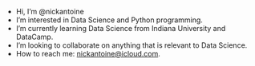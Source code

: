 - Hi, I’m @nickantoine
- I’m interested in Data Science and Python programming. 
- I’m currently learning Data Science from Indiana University and DataCamp. 
- I’m looking to collaborate on anything that is relevant to Data Science. 
- How to reach me: nickantoine@icloud.com. 

<!---
nickantoine/nickantoine is a ✨ special ✨ repository because its `README.md` (this file) appears on your GitHub profile.
You can click the Preview link to take a look at your changes.
--->
